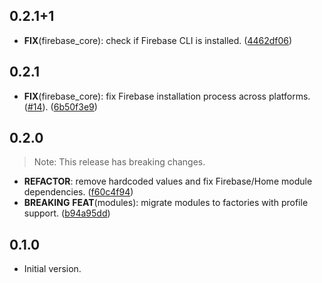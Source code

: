 ## 0.2.1+1

 - **FIX**(firebase_core): check if Firebase CLI is installed. ([4462df06](https://github.com/saymyframe/smf_modules/commit/4462df06601637af1c5b3661dbdd1688735ad54f))

## 0.2.1

- **FIX**(firebase_core): fix Firebase installation process across
  platforms. ([#14](https://github.com/saymyframe/smf_modules/issues/14)). ([6b50f3e9](https://github.com/saymyframe/smf_modules/commit/6b50f3e95f9332bd79c42c1d506076ac8372b623))

## 0.2.0

> Note: This release has breaking changes.

- **REFACTOR**: remove hardcoded values and fix Firebase/Home module
  dependencies. ([f60c4f94](https://github.com/saymyframe/smf_modules/commit/f60c4f94e80c5a19cadd30a96ae2d65555037970))
- **BREAKING** **FEAT**(modules): migrate modules to factories with profile
  support. ([b94a95dd](https://github.com/saymyframe/smf_modules/commit/b94a95ddacf7eeeafadf86abd163c73e394331a6))

## 0.1.0

- Initial version.
